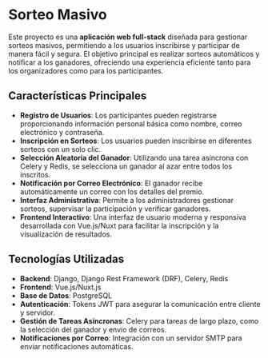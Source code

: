 # Sorteo Masivo 

Este proyecto es una **aplicación web full-stack** diseñada para gestionar sorteos masivos, permitiendo a los usuarios inscribirse y participar de manera fácil y segura. El objetivo principal es realizar sorteos automáticos y notificar a los ganadores, ofreciendo una experiencia eficiente tanto para los organizadores como para los participantes.

## Características Principales

- **Registro de Usuarios**: Los participantes pueden registrarse proporcionando información personal básica como nombre, correo electrónico y contraseña.
- **Inscripción en Sorteos**: Los usuarios pueden inscribirse en diferentes sorteos con un solo clic.
- **Selección Aleatoria del Ganador**: Utilizando una tarea asíncrona con Celery y Redis, se selecciona un ganador al azar entre todos los inscritos.
- **Notificación por Correo Electrónico**: El ganador recibe automáticamente un correo con los detalles del premio.
- **Interfaz Administrativa**: Permite a los administradores gestionar sorteos, supervisar la participación y verificar ganadores.
- **Frontend Interactivo**: Una interfaz de usuario moderna y responsiva desarrollada con Vue.js/Nuxt para facilitar la inscripción y la visualización de resultados.

## Tecnologías Utilizadas

- **Backend**: Django, Django Rest Framework (DRF), Celery, Redis
- **Frontend**: Vue.js/Nuxt.js
- **Base de Datos**: PostgreSQL
- **Autenticación**: Tokens JWT para asegurar la comunicación entre cliente y servidor.
- **Gestión de Tareas Asíncronas**: Celery para tareas de largo plazo, como la selección del ganador y envío de correos.
- **Notificaciones por Correo**: Integración con un servidor SMTP para enviar notificaciones automáticas.
